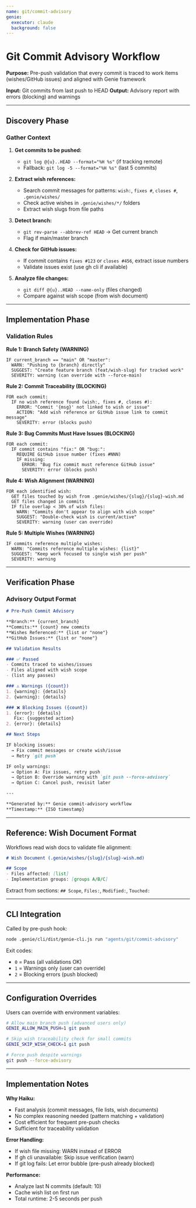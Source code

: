 ```yaml
---
name: git/commit-advisory
genie:
  executor: claude
  background: false
---
```


# Git Commit Advisory Workflow

**Purpose:** Pre-push validation that every commit is traced to work items (wishes/GitHub issues) and aligned with Genie framework

**Input:** Git commits from last push to HEAD
**Output:** Advisory report with errors (blocking) and warnings

---

## Discovery Phase

### Gather Context

1. **Get commits to be pushed:**
   - `git log @{u}..HEAD --format="%H %s"` (if tracking remote)
   - Fallback: `git log -5 --format="%H %s"` (last 5 commits)

2. **Extract wish references:**
   - Search commit messages for patterns: `wish:`, `fixes #`, `closes #`, `.genie/wishes/`
   - Check active wishes in `.genie/wishes/*/` folders
   - Extract wish slugs from file paths

3. **Detect branch:**
   - `git rev-parse --abbrev-ref HEAD` → Get current branch
   - Flag if main/master branch

4. **Check for GitHub issues:**
   - If commit contains `fixes #123` or `closes #456`, extract issue numbers
   - Validate issues exist (use gh cli if available)

5. **Analyze file changes:**
   - `git diff @{u}..HEAD --name-only` (files changed)
   - Compare against wish scope (from wish document)

---

## Implementation Phase

### Validation Rules

**Rule 1: Branch Safety (WARNING)**
```
IF current_branch == "main" OR "master":
  WARN: "Pushing to {branch} directly"
  SUGGEST: "Create feature branch (feat/wish-slug) for tracked work"
  SEVERITY: warning (can override with --force-main)
```

**Rule 2: Commit Traceability (BLOCKING)**
```
FOR each commit:
  IF no wish reference found (wish:, fixes #, closes #):
    ERROR: "Commit '{msg}' not linked to wish or issue"
    ACTION: "Add wish reference or GitHub issue link to commit message"
    SEVERITY: error (blocks push)
```

**Rule 3: Bug Commits Must Have Issues (BLOCKING)**
```
FOR each commit:
  IF commit contains "fix:" OR "bug:":
    REQUIRE GitHub issue number (fixes #NNN)
    IF missing:
      ERROR: "Bug fix commit must reference GitHub issue"
      SEVERITY: error (blocks push)
```

**Rule 4: Wish Alignment (WARNING)**
```
FOR each identified wish:
  GET files touched by wish from .genie/wishes/{slug}/{slug}-wish.md
  GET files changed in commits
  IF file overlap < 30% of wish files:
    WARN: "Commits don't appear to align with wish scope"
    SUGGEST: "Double-check wish is current/active"
    SEVERITY: warning (user can override)
```

**Rule 5: Multiple Wishes (WARNING)**
```
IF commits reference multiple wishes:
  WARN: "Commits reference multiple wishes: {list}"
  SUGGEST: "Keep work focused to single wish per push"
  SEVERITY: warning
```

---

## Verification Phase

### Advisory Output Format

```markdown
# Pre-Push Commit Advisory

**Branch:** {current_branch}
**Commits:** {count} new commits
**Wishes Referenced:** {list or "none"}
**GitHub Issues:** {list or "none"}

## Validation Results

### ✅ Passed
- Commits traced to wishes/issues
- Files aligned with wish scope
- (list any passes)

### ⚠️ Warnings ({count})
1. {warning}: {details}
2. {warning}: {details}

### ❌ Blocking Issues ({count})
1. {error}: {details}
   Fix: {suggested action}
2. {error}: {details}

## Next Steps

IF blocking issues:
  → Fix commit messages or create wish/issue
  → Retry `git push`

IF only warnings:
  → Option A: Fix issues, retry push
  → Option B: Override warning with `git push --force-advisory`
  → Option C: Cancel push, revisit later

---

**Generated by:** Genie commit-advisory workflow
**Timestamp:** {ISO timestamp}
```

---

## Reference: Wish Document Format

Workflows read wish docs to validate file alignment:

```markdown
# Wish Document (.genie/wishes/{slug}/{slug}-wish.md)

## Scope
- Files affected: [list]
- Implementation groups: [groups A/B/C]
```

Extract from sections: `## Scope`, `Files:`, `Modified:`, `Touched:`

---

## CLI Integration

Called by pre-push hook:
```bash
node .genie/cli/dist/genie-cli.js run "agents/git/commit-advisory"
```

Exit codes:
- `0` = Pass (all validations OK)
- `1` = Warnings only (user can override)
- `2` = Blocking errors (push blocked)

---

## Configuration Overrides

Users can override with environment variables:

```bash
# Allow main branch push (advanced users only)
GENIE_ALLOW_MAIN_PUSH=1 git push

# Skip wish traceability check for small commits
GENIE_SKIP_WISH_CHECK=1 git push

# Force push despite warnings
git push --force-advisory
```

---

## Implementation Notes

**Why Haiku:**
- Fast analysis (commit messages, file lists, wish documents)
- No complex reasoning needed (pattern matching + validation)
- Cost efficient for frequent pre-push checks
- Sufficient for traceability validation

**Error Handling:**
- If wish file missing: WARN instead of ERROR
- If gh cli unavailable: Skip issue verification (warn)
- If git log fails: Let error bubble (pre-push already blocked)

**Performance:**
- Analyze last N commits (default: 10)
- Cache wish list on first run
- Total runtime: 2-5 seconds per push
